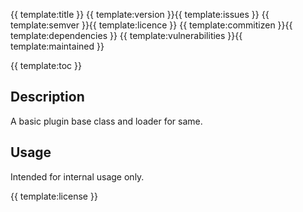 {{ template:title }}
{{ template:version }}{{ template:issues }} {{ template:semver }}{{ template:licence }} {{ template:commitizen }}{{ template:dependencies }} {{ template:vulnerabilities }}{{ template:maintained }}

{{ template:toc }}

## Description
A basic plugin base class and loader for same.

## Usage
Intended for internal usage only.

{{ template:license }}